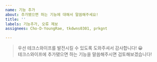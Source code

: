 ```yaml
---
name: 기능 추가
about: 추가됐으면 하는 기능에 대해서 말씀해주세요!
title: ''
labels: 기능추가, 오류 제보
assignees: Cho-D-YoungRae, tkdwns0301, prkgnt

---
```


> 우선 테크스와이프를 발전시킬 수 있도록 도와주셔서 감사합니다! 😀  
> 테크스와이프에 추가됐으면 하는 기능을 말씀해주시면 검토해보겠습니다!
